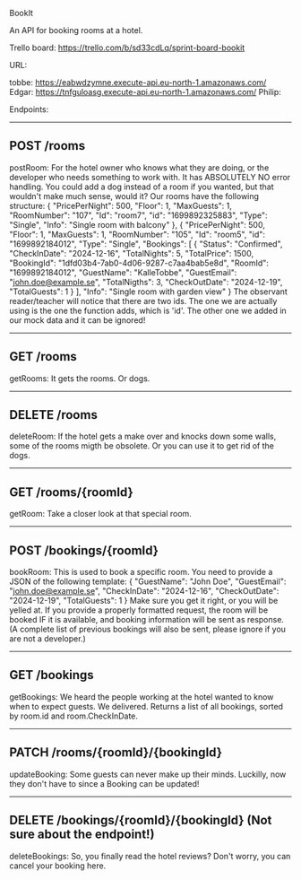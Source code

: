 BookIt

An API for booking rooms at a hotel.

Trello board: https://trello.com/b/sd33cdLq/sprint-board-bookit

URL: 

tobbe: https://eabwdzymne.execute-api.eu-north-1.amazonaws.com/
Edgar: https://tnfguloasg.execute-api.eu-north-1.amazonaws.com/
Philip: 

Endpoints:

-------------
POST /rooms
-------------
postRoom:
For the hotel owner who knows what they are doing, or the developer who needs something to work with.
It has ABSOLUTELY NO error handling. You could add a dog instead of a room if you wanted, but that wouldn't make much sense, would it?
Our rooms have the following structure:
{
			"PricePerNight": 500,
			"Floor": 1,
			"MaxGuests": 1,
			"RoomNumber": "107",
			"Id": "room7",
			"id": "1699892325883",
			"Type": "Single",
			"Info": "Single room with balcony"
		},
		{
			"PricePerNight": 500,
			"Floor": 1,
			"MaxGuests": 1,
			"RoomNumber": "105",
			"Id": "room5",
			"id": "1699892184012",
			"Type": "Single",
			"Bookings": [
				{
					"Status": "Confirmed",
					"CheckInDate": "2024-12-16",
					"TotalNights": 5,
					"TotalPrice": 1500,
					"BookingId": "1dfd03b4-7ab0-4d06-9287-c7aa4bab5e8d",
					"RoomId": "1699892184012",
					"GuestName": "KalleTobbe",
					"GuestEmail": "john.doe@example.se",
					"TotalNigths": 3,
					"CheckOutDate": "2024-12-19",
					"TotalGuests": 1
				}
			],
			"Info": "Single room with garden view"
		}
The observant reader/teacher will notice that there are two ids. The one we are actually using is the one the function adds, which is 'id'. The other one we added in our mock data and it can be ignored!

-------------
GET /rooms
-------------
getRooms:
It gets the rooms. Or dogs.

-------------
DELETE /rooms
-------------
deleteRoom:
If the hotel gets a make over and knocks down some walls, some of the rooms migth be obsolete. Or you can use it to get rid of the dogs.

-------------
GET /rooms/{roomId}
-------------
getRoom:
Take a closer look at that special room.

-------------
POST /bookings/{roomId}
-------------
bookRoom:
This is used to book a specific room.
You need to provide a JSON of the following template:
{
"GuestName": "John Doe",
"GuestEmail": "john.doe@example.se",
"CheckInDate": "2024-12-16",
"CheckOutDate": "2024-12-19",
"TotalGuests": 1
}
Make sure you get it right, or you will be yelled at.
If you provide a properly formatted request, the room will be booked IF it is available, and booking information will be sent as response. (A complete list of previous bookings will also be sent, please ignore if you are not a developer.)

-------------
GET /bookings
-------------
getBookings:
We heard the people working at the hotel wanted to know when to expect guests. We delivered. Returns a list of all bookings, sorted by room.id and room.CheckInDate.

-------------
PATCH /rooms/{roomId}/{bookingId}
-------------
updateBooking:
Some guests can never make up their minds. Luckilly, now they don't have to since a Booking can be updated!

-------------
DELETE /bookings/{roomId}/{bookingId} (Not sure about the endpoint!)
-------------
deleteBookings:
So, you finally read the hotel reviews? Don't worry, you can cancel your booking here.



